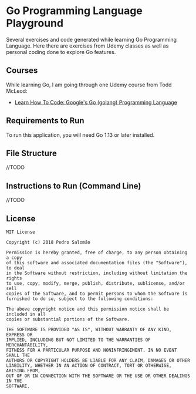 # Go Programming Language Playground

Several exercises and code generated while learning Go Programming Language.
Here there are exercises from Udemy classes as well as personal coding done to explore Go features.

Courses
-----

While learning Go, I am going through one Udemy course from Todd McLeod:
 * [Learn How To Code: Google's Go (golang) Programming Language](https://www.udemy.com/course/learn-how-to-code/)

Requirements to Run
-----

To run this application, you will need Go 1.13 or later installed.

File Structure
---------

//TODO

Instructions to Run (Command Line)
---------

//TODO

License
-------

    MIT License

    Copyright (c) 2018 Pedro Salomão

    Permission is hereby granted, free of charge, to any person obtaining a copy
    of this software and associated documentation files (the "Software"), to deal
    in the Software without restriction, including without limitation the rights
    to use, copy, modify, merge, publish, distribute, sublicense, and/or sell
    copies of the Software, and to permit persons to whom the Software is
    furnished to do so, subject to the following conditions:

    The above copyright notice and this permission notice shall be included in all
    copies or substantial portions of the Software.

    THE SOFTWARE IS PROVIDED "AS IS", WITHOUT WARRANTY OF ANY KIND, EXPRESS OR
    IMPLIED, INCLUDING BUT NOT LIMITED TO THE WARRANTIES OF MERCHANTABILITY,
    FITNESS FOR A PARTICULAR PURPOSE AND NONINFRINGEMENT. IN NO EVENT SHALL THE
    AUTHORS OR COPYRIGHT HOLDERS BE LIABLE FOR ANY CLAIM, DAMAGES OR OTHER
    LIABILITY, WHETHER IN AN ACTION OF CONTRACT, TORT OR OTHERWISE, ARISING FROM,
    OUT OF OR IN CONNECTION WITH THE SOFTWARE OR THE USE OR OTHER DEALINGS IN THE
    SOFTWARE.
